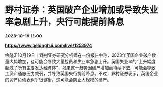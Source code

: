 # 野村证券：英国破产企业增加或导致失业率急剧上升，央行可能提前降息

**2023-10-19 12:00**

**https://www.gelonghui.com/live/1253974**

格隆汇10月19日丨野村证券研究分析师在一份报告中称，2023年英国企业破产数量大幅增加，这可能会导致大量裁员和失业率急剧上升。英国失业率的“上升幅度超过了所有主要发达经济体”，如果这一趋势因破产增加而持续下去，可能会导致工资和通胀压力减弱，并导致英国央行提前降息。不过，野村证券表示，英国企业的资产负债表似乎很健康，这可能会防止大规模的破产。